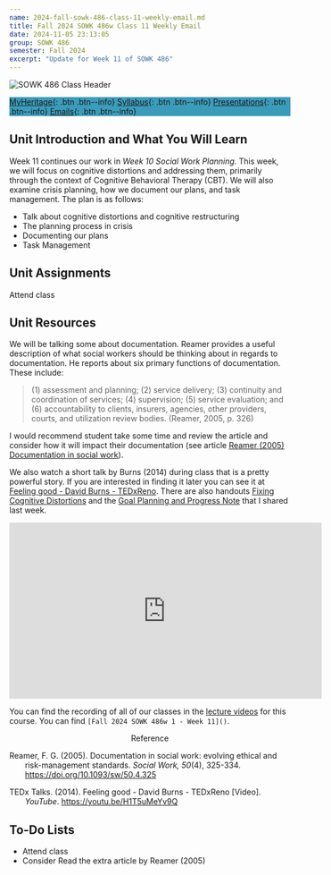 ```yaml
---
name: 2024-fall-sowk-486-class-11-weekly-email.md
title: Fall 2024 SOWK 486w Class 11 Weekly Email
date: 2024-11-05 23:13:05
group: SOWK 486
semester: Fall 2024
excerpt: "Update for Week 11 of SOWK 486"
---
```


![SOWK 486 Class Header](https://jacobrcampbell.com/assets/media/2020-fall-sowk-486-class-header.png)

<div style="background-color: #3b9cba; width: 100%;" markdown="1">

[MyHeritage](https://myheritage.heritage.edu/ICS/Academics/SOWK/SOWK_486W/2425_FA-SOWK_486W-1/){: .btn .btn--info}
[Syllabus](https://myheritage.heritage.edu/ICS/Academics/SOWK/SOWK_486W/2425_FA-SOWK_486W-1/Syllabus.jnz){: .btn .btn--info}
[Presentations](https://presentations.jacobrcampbell.com){: .btn .btn--info}
[Emails](https://jacobrcampbell.com/communications/){: .btn .btn--info}

</div>

## Unit Introduction and What You Will Learn

Week 11 continues our work in _Week 10 Social Work Planning_. This week, we will focus on cognitive distortions and addressing them, primarily through the context of Cognitive Behavioral Therapy (CBT). We will also examine crisis planning, how we document our plans, and task management. The plan is as follows:

- Talk about cognitive distortions and cognitive restructuring
- The planning process in crisis
- Documenting our plans
- Task Management

## Unit Assignments

Attend class

## Unit Resources

We will be talking some about documentation. Reamer provides a useful description of what social workers should be thinking about in regards to documentation. He reports about six primary functions of documentation. These include:

> (1) assessment and planning; (2) service delivery; (3) continuity and coordination of services; (4) supervision; (5) service evaluation; and (6) accountability to clients, insurers, agencies, other providers, courts, and utilization review bodies. (Reamer, 2005, p. 326)

I would recommend student take some time and review the article and consider how it will impact their documentation (see article [Reamer (2005) Documentation in social work](https://myheritage.heritage.edu/ICS/Portlets/ICS/Handoutportlet/viewhandler.ashx?handout_id=cab8bdf9-2bcc-4880-90a4-4aba2c855911)).

We also watch a short talk by Burns (2014) during class that is a pretty powerful story. If you are interested in finding it later you can see it at [Feeling good - David Burns - TEDxReno](https://youtu.be/H1T5uMeYv9Q). There are also handouts [Fixing Cognitive Distortions](https://myheritage.heritage.edu/ICS/Portlets/ICS/Handoutportlet/viewhandler.ashx?handout_id=3e7fdc4b-35a8-4f22-8ddb-708b70657106) and the [Goal Planning and Progress Note](https://myheritage.heritage.edu/ICS/Portlets/ICS/Handoutportlet/viewhandler.ashx?handout_id=84caecc4-a3e1-4897-bc53-74453bd3ce4f) that I shared last week.

<iframe width="560" height="315" src="https://www.youtube.com/embed/H1T5uMeYv9Q" title="YouTube video player" frameborder="0" allow="accelerometer; autoplay; clipboard-write; encrypted-media; gyroscope; picture-in-picture" allowfullscreen></iframe>


You can find the recording of all of our classes in the [lecture videos](https://myheritage.heritage.edu/ICS/Academics/SOWK/SOWK_486W/2425_FA-SOWK_486W-1/Lecture_Videos.jnz) for this course. You can find `[Fall 2024 SOWK 486w 1 - Week 11]()`.


<div style="text-align: center" markdown="1">
Reference
</div>

<div style="margin: 0 0 0 2em; text-indent: -2em;" markdown="1">

Reamer, F. G. (2005). Documentation in social work: evolving ethical and risk-management standards. _Social Work, 50_(4), 325-334. <https://doi.org/10.1093/sw/50.4.325>

TEDx Talks. (2014). Feeling good - David Burns - TEDxReno [Video]. _YouTube_. <https://youtu.be/H1T5uMeYv9Q>

</div>


## To-Do Lists

- Attend class
- Consider Read the extra article by Reamer (2005)